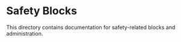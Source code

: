 # Safety Blocks

This directory contains documentation for safety-related blocks and administration.
